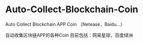 # Auto-Collect-Blockchain-Coin
Auto Collect Blockchain APP Coin （Netease，Baidu...）

自动收集区块链APP的各种Coin  目前包括：网易星球，百度绿洲
